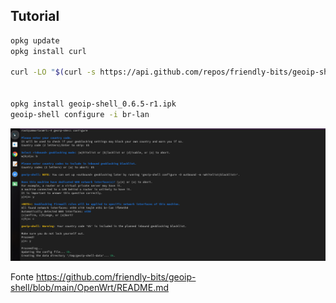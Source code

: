 ## Tutorial

```bash
opkg update
opkg install curl

curl -LO "$(curl -s https://api.github.com/repos/friendly-bits/geoip-shell/releases | grep -m1 -o 'https://github.com/friendly-bits/geoip-shell/releases/.*geoip-shell_.*\.ipk')"


opkg install geoip-shell_0.6.5-r1.ipk
geoip-shell configure -i br-lan

```

![Configuração](https://github.com/ramonalvesmodesto2/openwrt/blob/main/imagem.png)

Fonte <https://github.com/friendly-bits/geoip-shell/blob/main/OpenWrt/README.md>
